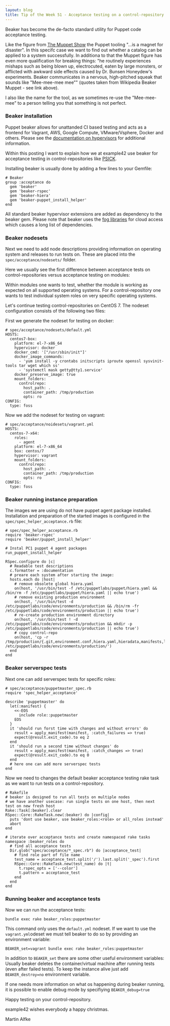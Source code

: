 ```yaml
---
layout: blog
title: Tip of the Week 51 - Acceptance testing on a control-repository using beaker in combination with vagrant and docker
---
```


Beaker has become the de-facto standard utility for Puppet code acceptance testing.

Like the figure from [The Muppet Show](https://en.wikipedia.org/wiki/Beaker_(Muppet)) the Puppet tooling "...is a magnet for disaster".
In this specifc case we want to find out whether a catalog can be applied to a system successfully.
In additiona to that the Muppet figure has even more qualification for breaking things: "he routinely experiences mishaps such as being blown up, electrocuted, eaten by large monsters, or afflicted with awkward side effects caused by Dr. Bunsen Honeydew's experiments. Beaker communicates in a nervous, high-pitched squeak that sounds like "Mee-mee-mee mee"" (quotes taken from Wikipedia Beaker Muppet - see link above).

I also like the name for the tool, as we sometimes re-use the "Mee-mee-mee" to a person telling you that something is not perfect.

### Beaker installation

Puppet beaker allows for unattanded CI based testing and acts as a frontend for Vagrant, AWS, Google Compute, VMware/Vsphere, Docker and others. Please see the [documentation on hypervisors](https://github.com/puppetlabs/beaker/tree/master/docs/how_to/hypervisors) for additional information.

Within this posting I want to explain how we at example42 use beaker for acceptance testing in control-repositories like [PSICK](https://github.com/example42/psick).

Installing beaker is usually done by adding a few lines to your Gemfile:

    # Beaker
    group :acceptance do
      gem 'beaker'
      gem 'beaker-rspec'
      gem 'beaker-hiera'
      gem 'beaker-puppet_install_helper'
    end

All standard beaker hypervisor extensions are added as dependency to the beaker gem. Please note that beaker uses the [fog libraries](https://github.com/fog/fog) for cloud access which causes a long list of dependencies.

### Beaker nodesets

Next we need to add node descriptions providing information on operating system and releases to run tests on.
These are placed into the `spec/acceptance/nodesets/` folder.

Here we usually see the first difference between acceptance tests on control-repositories versus acceptance testing on modules:

Within modules one wants to test, whether the module is working as expected on all supported operating systems. For a control-repository one wants to test individual system roles on very specific operating systems.

Let's continue testing control-repositories on CentOS 7. The nodeset configuration consists of the following two files:

First we generate the nodeset for testing on docker:

    # spec/acceptance/nodesets/default.yml
    HOSTS:
      centos7-box:
        platform: el-7-x86_64
        hypervisor: docker
        docker_cmd: '["/usr/sbin/init"]'
        docker_image_commands:
          - 'yum install -y crontabs initscripts iproute openssl sysvinit-tools tar wget which ss'
          - 'systemctl mask getty@tty1.service'
        docker_preserve_image: true
        mount_folders:
          controlrepo:
            host_path: .
            container_path: /tmp/production
            opts: ro
    CONFIG:
      type: foss

Now we add the nodeset for testing on vagrant:

    # spec/acceptance/noidesets/vagrant.yml
    HOSTS:
      centos-7-x64:
        roles:
          - agent
        platform: el-7-x86_64
        box: centos/7
        hypervisor: vagrant
        mount_folders:
          controlrepo:
            host_path: .
            container_path: /tmp/production
            opts: ro
    CONFIG:
      type: foss


### Beaker running instance preparation

The images we are using do not have puppet agent package installed. Installation and preparation of the started images is configured in the `spec/spec_helper_acceptance.rb` file:

    # spec/spec_helper_acceptance.rb
    require 'beaker-rspec'
    require 'beaker/puppet_install_helper'
    
    # Instal PC1 puppet 4 agent packages
    run_puppet_install_helper
    
    RSpec.configure do |c|
      # Readable test descriptions
      c.formatter = :documentation
      # preare each system after starting the image:
      hosts.each do |host|
        # remove obsolete global hiera.yaml
        on(host, '/usr/bin/test -f /etc/puppetlabs/puppet/hiera.yaml && /bin/rm -f /etc/puppetlabs/puppet/hiera.yaml || echo true')
        # remove existing production environment
        on(host, '/usr/bin/test -d /etc/puppetlabs/code/environments/production && /bin/rm -fr /etc/puppetlabs/code/environments/production || echo true')
        # re-create production environment directory
        on(host, '/usr/bin/test ! -d /etc/puppetlabs/code/environments/production && mkdir -p /etc/puppetlabs/code/environments/production || echo true')
        # copy control-repo
        on(host, 'cp -r /tmp/production/{.git,environment.conf,hiera.yaml,hieradata,manifests,lib,modules}  /etc/puppetlabs/code/environments/production/')
      end
    end

### Beaker serverspec tests

Next one can add serverspec tests for specific roles:

    # spec/acceptance/puppetmaster_spec.rb
    require 'spec_helper_acceptance'

    describe 'puppetmaster' do
      let(:manifest) {
        <<-EOS
          include role::puppetmaster
        EOS
      }
      it 'should run forst time with changes and without errors' do
        result = apply_manifest(manifest, :catch_failures => true)
        expect(@result.exit_code).to eq 2
      end
      it 'should run a second time without changes' do
        result = apply_manifest(manifest, :catch_changes => true)
        expect(@result.exit_code).to eq 0
      end
      # here one can add more serverspec tests
    end

Now we need to changes the default beaker acceptance testing rake task as we want to run tests on a control-repository.

    # Rakefile
    # beaker is designed to run all tests on multiple nodes
    # we have another usecase: run single tests on one host, then next test on new fresh host
    Rake::Task[:beaker].clear
    RSpec::Core::RakeTask.new(:beaker) do |config|
      puts 'dont use beaker, use beaker_roles:<role> or all_roles instead'
      abort
    end

    # iterate over acceptance tests and create namespaced rake tasks
    namespace :beaker_roles do
      # find all acceptance tests
      Dir.glob("spec/acceptance/*_spec.rb") do |acceptance_test|
        # find role part of file name
        test_name = acceptance_test.split('/').last.split('_spec').first
        RSpec::Core::RakeTask.new(test_name) do |t|
          t.rspec_opts = ['--color']
          t.pattern = acceptance_test
        end
      end
    end

### Running beaker and acceptance tests

Now we can run the acceptance tests:

    bundle exec rake beaker_roles:puppetmaster

This command only uses the `default.yml` nodeset.
If we want to use the `vagrant.yml`odeset we must tell beaker to do so by providing an environment variable:

    BEAKER_set=vagrant bundle exec rake beaker_roles:puppetmaster

In addition to `BEAKER_set` there are some other useful environment variables:
Usually beaker deletes the container/virtual machine after running tests (even after failed tests). To keep the instance alive just add `BEAKER_destroy=no` environment variable.

If one needs more information on what os happening during beaker running, it is possible to enable debug mode by specifiying `BEAKER_debug=true`

Happy testing on your control-repository.

example42 wishes everybody a happy christmas.

Martin Alfke
